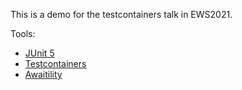 This is a demo for the testcontainers talk in EWS2021.

Tools:
* [JUnit 5](https://junit.org/junit5/)
* [Testcontainers](testcontainers.org)
* [Awaitility](...)


